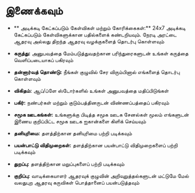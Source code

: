 # **இணைக்கவும்**

- ** அடிக்கடி கேட்கப்படும் கேள்விகள் மற்றும் கோரிக்கைகள்:** 24x7 அடிக்கடி கேட்கப்படும் கேள்விகளுக்கான பதில்களைக் கண்டறியவும். நேரடி அரட்டை ஆதரவு அல்லது திறந்த ஆதரவு வழக்குகளைத் தொடர்பு கொள்ளவும்
- **கருத்து:** அனுபவத்தை மேம்படுத்துவதற்கான பரிந்துரைகளுடன் உங்கள் கருத்தை வெளிப்படையாகப் பகிரவும்
- **தன்னார்வத் தொண்டு:** நீங்கள் குழுவில் சேர விரும்பினால் எங்களைத் தொடர்பு கொள்ளவும்
- **விகிதம்:** ஆப்/ப்ளே ஸ்டோர்களில் உங்கள் அனுபவத்தை மதிப்பிடுங்கள்
- **பகிர்:** நண்பர்கள் மற்றும் குடும்பத்தினருடன் விண்ணப்பத்தைப் பகிரவும்
- **சமூக ஊடகங்கள்:** உங்களுக்கு பிடித்த சமூக ஊடக சேனல்கள் மூலம் எங்களுடன் இணைய குறிப்பிட்ட சமூக ஊடக ஐகான்களை கிளிக் செய்யவும்
- **தனியுரிமை:** தளத்திற்கான தனியுரிமை பற்றி படிக்கவும்
- **பயன்பாட்டு விதிமுறைகள்:** தளத்திற்கான பயன்பாட்டு விதிமுறைகளைப் பற்றி படிக்கவும்
- **துறப்பு:** தளத்திற்கான மறுப்புகளைப் பற்றி படிக்கவும்

- **குறிப்பு:** வாடிக்கையாளர் ஆதரவுக் குழுவின் அறிவுறுத்தல்களுடன் மட்டுமே மேல் வலதுபுற ஆதரவு கருவிகள் பொத்தானைப் பயன்படுத்தவும்